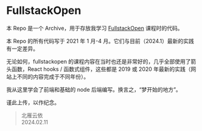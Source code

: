 # FullstackOpen

本 Repo 是一个 Archive，用于存放我学习 [FullstackOpen](https://fullstackopen.com/zh/) 课程时的代码。

本 Repo 的所有代码写于 2021 年 1 月-4 月。它们与目前（2024.1）最新的实践有一定差异。

无论如何，fullstackopen 的课程内容在当时也还是非常好的，几乎全部使用了箭头函数，React hooks / 函数式组件，这些都是 2019 或 2020 年最新的实践（网站上不同的内容完成于不同年份）。

我从这里学会了前端和基础的 node 后端编写。换言之，“梦开始的地方”。

谨此上传，以作纪念。

> 北雁云依  
> 2024.02.11
